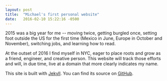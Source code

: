 ```yaml
---
layout: post
title:  "Michael's first personal website"
date:   2016-02-10 15:22:16 -0500
---
```

2015 was a big year for me -- moving twice, getting burgled once, setting foot outside the US for the first time (Mexico in June, Europe in October and November), switching jobs, and learning how to read.

At the outset of 2016 I find myself in NYC, eager to place roots and grow as a friend, engineer, and creative person. This website will track those efforts and will, in due time, live at a domain that more clearly indicates my name.

This site is built with [Jekyll](https://jekyllrb.com/). You can find its source on [GitHub](https://github.com/michaelpace/personal_website/).